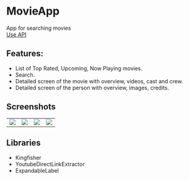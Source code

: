 # MovieApp
 App for searching movies <br />
 [Use API](https://developers.themoviedb.org/3/getting-started/introduction)
## Features:
  - List of Top Rated, Upcoming, Now Playing movies.
  - Search.
  - Detailed screen of the movie with overview, videos, cast and crew.
  - Detailed screen of the person with overview, images, credits.
  
## Screenshots
<table>
  <tr>
  </tr>
  <tr>
    <td valign="top"><img src="https://user-images.githubusercontent.com/62143581/95756302-4a942e00-0cae-11eb-9af8-b603af578c2f.png"></td>
    <td valign="top"><img src="https://user-images.githubusercontent.com/62143581/95756314-4e27b500-0cae-11eb-82c3-d5ab74337efe.png"></td>
    <td valign="top"><img src="https://user-images.githubusercontent.com/62143581/95756319-4ec04b80-0cae-11eb-901d-7bd1683c107a.png"></td>
		<td valign="top"><img src="https://user-images.githubusercontent.com/62143581/95756321-4f58e200-0cae-11eb-9e39-b608a08766e5.png"></td>
  </tr>
 </table>

## Libraries
 - Kingfisher
 - YoutubeDirectLinkExtractor
 - ExpandableLabel

  
